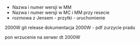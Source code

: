 - Nazwa i numer wersji w MM
- Nazwa i numer wersji w MC i MM przy resecie
- rozmowa z Jensem - przytki - uruchomienie


2000W git release
dokumentacja 2000W - pdf
zurzycie pradu


pon
wrzucenie na serwer dt 2000W